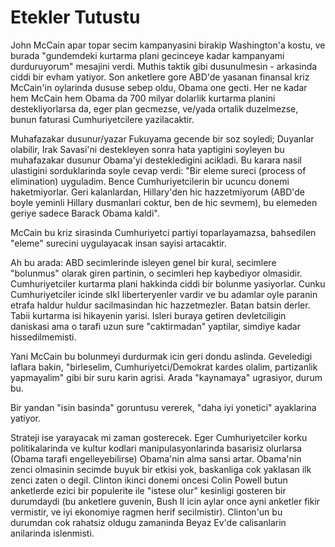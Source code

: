 # Etekler Tutustu

John McCain apar topar secim kampanyasini birakip Washington'a kostu, ve burada "gundemdeki kurtarma plani gecinceye kadar kampanyami durduruyorum" mesajini verdi. Muthis taktik gibi dusunulmesin - arkasinda ciddi bir evham yatiyor. Son anketlere gore ABD'de yasanan finansal kriz McCain'in oylarinda dususe sebep oldu, Obama one gecti. Her ne kadar hem McCain hem Obama da 700 milyar dolarlik kurtarma planini destekliyorlarsa da, eger plan gecmezse, ve/yada ortalik duzelmezse, bunun faturasi Cumhuriyetcilere yazilacaktir.

Muhafazakar dusunur/yazar Fukuyama gecende bir soz soyledi; Duyanlar olabilir, Irak Savasi'ni destekleyen sonra hata yaptigini soyleyen bu muhafazakar dusunur Obama'yi destekledigini acikladi. Bu karara nasil ulastigini sorduklarinda soyle cevap verdi: "Bir eleme sureci (process of elimination) uyguladim. Bence Cumhuriyetcilerin bir ucuncu donemi haketmiyorlar. Geri kalanlardan, Hillary'den hic hazzetmiyorum (ABD'de boyle yeminli Hillary dusmanlari coktur, ben de hic sevmem), bu elemeden geriye sadece Barack Obama kaldi".

McCain bu kriz sirasinda Cumhuriyetci partiyi toparlayamazsa, bahsedilen "eleme" surecini uygulayacak insan sayisi artacaktir.

Ah bu arada: ABD secimlerinde isleyen genel bir kural, secimlere "bolunmus" olarak giren partinin, o secimleri hep kaybediyor olmasidir. Cumhuriyetciler kurtarma plani hakkinda ciddi bir bolunme yasiyorlar. Cunku Cumhuriyetciler icinde sIkI liberteryenler vardir ve bu adamlar oyle paranin etrafa haldur huldur sacilmasindan hic hazzetmezler. Batan batsin derler. Tabii kurtarma isi hikayenin yarisi. Isleri buraya getiren devletciligin daniskasi ama o tarafi uzun sure "caktirmadan" yaptilar, simdiye kadar hissedilmemisti.

Yani McCain bu bolunmeyi durdurmak icin geri dondu aslinda. Geveledigi laflara bakin, "birleselim, Cumhuriyetci/Demokrat kardes olalim, partizanlik yapmayalim" gibi bir suru karin agrisi. Arada "kaynamaya" ugrasiyor, durum bu.

Bir yandan "isin basinda" goruntusu vererek, "daha iyi yonetici" ayaklarina yatiyor.

Strateji ise yarayacak mi zaman gosterecek. Eger Cumhuriyetciler korku politikalarinda ve kultur kodlari manipulasyonlarinda basarisiz olurlarsa (Obama tarafi engelleyebilirse) Obama'nin alma sansi artar. Obama'nin zenci olmasinin secimde buyuk bir etkisi yok, baskanliga cok yaklasan ilk zenci zaten o degil. Clinton ikinci donemi oncesi Colin Powell butun anketlerde ezici bir populerite ile "istese olur" kesinligi gosteren bir durumdaydi (bu anketlere guvenin, Bush II icin aylar once ayni anketler fikir vermistir, ve iyi ekonomiye ragmen herif secilmistir). Clinton'un bu durumdan cok rahatsiz oldugu zamaninda Beyaz Ev'de calisanlarin anilarinda islenmisti.
